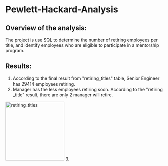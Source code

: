 # Pewlett-Hackard-Analysis
## Overview of the analysis:
The project is use SQL to determine the number of retiring employees per title, and identify employees who are eligible to participate in a mentorship program.
## Results:
1. According to the final result from "retiring_titles" table, Senior Engineer has 29414 employees retiring.
2. Manager has the less employees retiring soon. According to the "retiring _title" result, there are only 2 manager will retire.
<img width="188" alt="retiring_titles" src="https://user-images.githubusercontent.com/19679507/114894200-482ca100-9dc3-11eb-9704-45e8e516f7ad.png">
3. 
